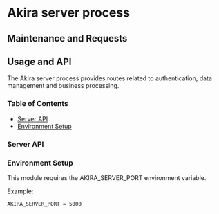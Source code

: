 # Akira server process

## Maintenance and Requests

## Usage and API

The Akira server process provides routes related to authentication, data management and business processing.

### Table of Contents

- [Server API](#server-api)
- [Environment Setup](#env-setup)

### <a name="server-api"></a>Server API

### <a name="env-setup"></a>Environment Setup

This module requires the AKIRA_SERVER_PORT environment variable.

Example:

```
AKIRA_SERVER_PORT = 5000
```
